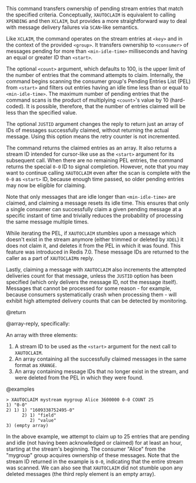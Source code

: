 This command transfers ownership of pending stream entries that match the specified criteria. Conceptually, `XAUTOCLAIM`  is equivalent to calling `XPENDING` and then `XCLAIM`,
but provides a more straightforward way to deal with message delivery failures via `SCAN`-like semantics.

Like `XCLAIM`, the command operates on the stream entries at `<key>` and in the context of the provided `<group>`.
It transfers ownership to `<consumer>` of messages pending for more than `<min-idle-time>` milliseconds and having an equal or greater ID than `<start>`.

The optional `<count>` argument, which defaults to 100, is the upper limit of the number of entries that the command attempts to claim.
Internally, the command begins scanning the consumer group's Pending Entries List (PEL) from `<start>` and filters out entries having an idle time less than or equal to `<min-idle-time>`.
The maximum number of pending entries that the command scans is the product of multiplying `<count>`'s value by 10 (hard-coded).
It is possible, therefore, that the number of entries claimed will be less than the specified value.

The optional `JUSTID` argument changes the reply to return just an array of IDs of messages successfully claimed, without returning the actual message.
Using this option means the retry counter is not incremented.

The command returns the claimed entries as an array. It also returns a stream ID intended for cursor-like use as the `<start>` argument for its subsequent call.
When there are no remaining PEL entries, the command returns the special `0-0` ID to signal completion.
However, note that you may want to continue calling `XAUTOCLAIM` even after the scan is complete with the `0-0` as `<start>` ID, because enough time passed, so older pending entries may now be eligible for claiming.

Note that only messages that are idle longer than `<min-idle-time>` are claimed, and claiming a message resets its idle time.
This ensures that only a single consumer can successfully claim a given pending message at a specific instant of time and trivially reduces the probability of processing the same message multiple times.

While iterating the PEL, if `XAUTOCLAIM` stumbles upon a message which doesn't exist in the stream anymore (either trimmed or deleted by `XDEL`) it does not claim it, and deletes it from the PEL in which it was found. This feature was introduced in Redis 7.0.
These message IDs are returned to the caller as a part of `XAUTOCLAIM`s reply.

Lastly, claiming a message with `XAUTOCLAIM` also increments the attempted deliveries count for that message, unless the `JUSTID` option has been specified (which only delivers the message ID, not the message itself).
Messages that cannot be processed for some reason - for example, because consumers systematically crash when processing them - will exhibit high attempted delivery counts that can be detected by monitoring.

@return

@array-reply, specifically:

An array with three elements:

1. A stream ID to be used as the `<start>` argument for the next call to `XAUTOCLAIM`.
2. An array containing all the successfully claimed messages in the same format as `XRANGE`.
3. An array containing message IDs that no longer exist in the stream, and were deleted from the PEL in which they were found.

@examples

```
> XAUTOCLAIM mystream mygroup Alice 3600000 0-0 COUNT 25
1) "0-0"
2) 1) 1) "1609338752495-0"
      2) 1) "field"
         2) "value"
3) (empty array)
```

In the above example, we attempt to claim up to 25 entries that are pending and idle (not having been acknowledged or claimed) for at least an hour, starting at the stream's beginning.
The consumer "Alice" from the "mygroup" group acquires ownership of these messages.
Note that the stream ID returned in the example is `0-0`, indicating that the entire stream was scanned.
We can also see that `XAUTOCLAIM` did not stumble upon any deleted messages (the third reply element is an empty array).
